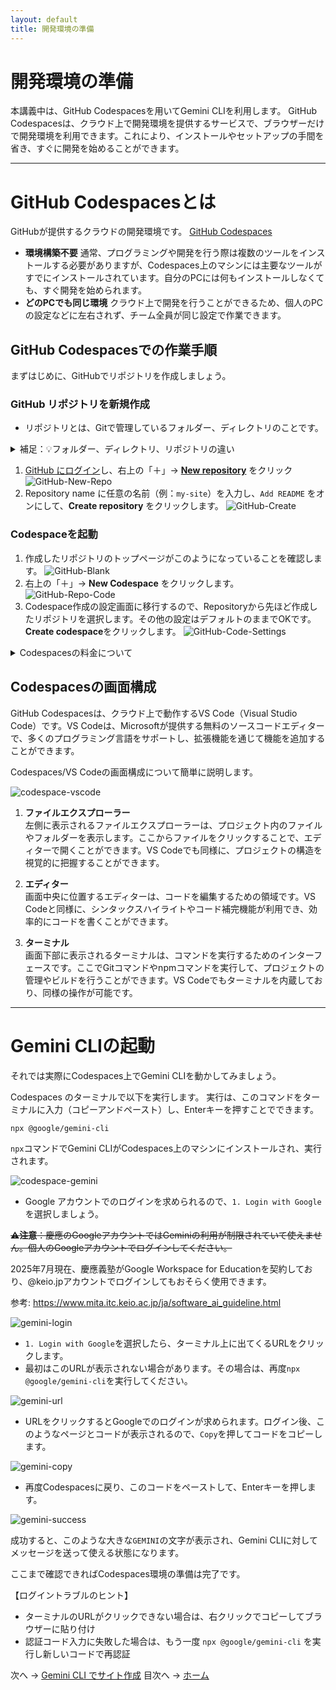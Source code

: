 ```yaml
---
layout: default
title: 開発環境の準備
---
```


# 開発環境の準備

本講義中は、GitHub Codespacesを用いてGemini CLIを利用します。
GitHub Codespacesは、クラウド上で開発環境を提供するサービスで、ブラウザーだけで開発環境を利用できます。これにより、インストールやセットアップの手間を省き、すぐに開発を始めることができます。

---

# GitHub Codespacesとは

GitHubが提供するクラウドの開発環境です。
[GitHub Codespaces](https://github.co.jp/features/codespaces)

* **環境構築不要**
  通常、プログラミングや開発を行う際は複数のツールをインストールする必要がありますが、Codespaces上のマシンには主要なツールがすでにインストールされています。自分のPCには何もインストールしなくても、すぐ開発を始められます。
* **どのPCでも同じ環境**
  クラウド上で開発を行うことができるため、個人のPCの設定などに左右されず、チーム全員が同じ設定で作業できます。

## GitHub Codespacesでの作業手順

まずはじめに、GitHubでリポジトリを作成しましょう。

### GitHub リポジトリを新規作成

- リポジトリとは、Gitで管理しているフォルダー、ディレクトリのことです。

<details markdown="1">
<summary>補足：💡フォルダー、ディレクトリ、リポジトリの違い</summary>

### **フォルダー**

* パソコンの中でファイルを入れる「入れ物」
* 物理的なディレクトリ構造の見た目のこと

---

### **ディレクトリ**

* フォルダーとほぼ同じ意味ですが、**コンピューター用語寄り**
* ターミナルやコマンドラインで「今いる場所」を指すときに「ディレクトリ」と言う
* 例：`cd my-site` は「my-site」というディレクトリに移動するという意味です。

---

### **リポジトリ（Repository）**

* Gitで管理されているフォルダー（＋その中の履歴データ）
* 普通のフォルダーとの違いは「中に `.git` という隠しフォルダーがあり、過去の履歴や設定が入っている」こと
* GitHubにアップすると、そのままインターネット上のリポジトリにもなります。

</details>

1. [GitHub にログイン](https://github.com/login)し、右上の「＋」→ [**New repository**](https://github.com/new) をクリック  
 ![GitHub-New-Repo](./images/github-new-repo.png)
2. Repository name に任意の名前（例：`my-site`）を入力し、`Add README` をオンにして、**Create repository** をクリックします。
![GitHub-Create](./images/github-create-readme.png)

### Codespaceを起動
1. 作成したリポジトリのトップページがこのようになっていることを確認します。
![GitHub-Blank](./images/github-start.png)
2. 右上の「＋」→ **New Codespace** をクリックします。
![GitHub-Repo-Code](./images/github-repo-code.png)
3. Codespace作成の設定画面に移行するので、Repositoryから先ほど作成したリポジトリを選択します。その他の設定はデフォルトのままでOKです。**Create codespace**をクリックします。
![GitHub-Code-Settings](./images/github-code-settings.png)

<details markdown="1">
<summary>
Codespacesの料金について
</summary>

Codespacesは毎月一定量まで無料で使用することができます。
個人用のGitHubアカウントには、月あたり15GBのストレージと、120コア時間の使用時間が付与されます。
コア時間は使用するマシンのスペックによって消費量が異なります。
2コアマシンを1時間使うと2コア時間を消費し、8コアマシンを1時間使うと8コア時間という計算です。詳しくは[GitHub Codespacesの料金について](https://docs.github.com/ja/billing/concepts/product-billing/github-codespaces)をご確認ください。
</details>

## Codespacesの画面構成

GitHub Codespacesは、クラウド上で動作するVS Code（Visual Studio Code）です。VS Codeは、Microsoftが提供する無料のソースコードエディターで、多くのプログラミング言語をサポートし、拡張機能を通じて機能を追加することができます。

Codespaces/VS Codeの画面構成について簡単に説明します。

![codespace-vscode](./images/codespace-vscode.png)

1. **ファイルエクスプローラー**  
   左側に表示されるファイルエクスプローラーは、プロジェクト内のファイルやフォルダーを表示します。ここからファイルをクリックすることで、エディターで開くことができます。VS Codeでも同様に、プロジェクトの構造を視覚的に把握することができます。

2. **エディター**  
   画面中央に位置するエディターは、コードを編集するための領域です。VS Codeと同様に、シンタックスハイライトやコード補完機能が利用でき、効率的にコードを書くことができます。

3. **ターミナル**  
   画面下部に表示されるターミナルは、コマンドを実行するためのインターフェースです。ここでGitコマンドやnpmコマンドを実行して、プロジェクトの管理やビルドを行うことができます。VS Codeでもターミナルを内蔵しており、同様の操作が可能です。

---

# Gemini CLIの起動
それでは実際にCodespaces上でGemini CLIを動かしてみましょう。

Codespaces のターミナルで以下を実行します。
実行は、このコマンドをターミナルに入力（コピーアンドペースト）し、Enterキーを押すことでできます。

```bash
npx @google/gemini-cli
```

`npx`コマンドでGemini CLIがCodespaces上のマシンにインストールされ、実行されます。

![codespace-gemini](./images/codespace-gemini.png)

- Google アカウントでのログインを求められるので、`1. Login with Google`を選択しましょう。

~~**⚠️注意**：慶應のGoogleアカウントではGeminiの利用が制限されていて使えません。個人のGoogleアカウントでログインしてください。~~

2025年7月現在、慶應義塾がGoogle Workspace for Educationを契約しており、@keio.jpアカウントでログインしてもおそらく使用できます。

参考: https://www.mita.itc.keio.ac.jp/ja/software_ai_guideline.html

![gemini-login](./images/gemini-login.png)

- `1. Login with Google`を選択したら、ターミナル上に出てくるURLをクリックします。
- 最初はこのURLが表示されない場合があります。その場合は、再度`npx @google/gemini-cli`を実行してください。

![gemini-url](./images/gemini-url.png)

- URLをクリックするとGoogleでのログインが求められます。ログイン後、このようなページとコードが表示されるので、`Copy`を押してコードをコピーします。

![gemini-copy](./images/gemini-code.png)

- 再度Codespacesに戻り、このコードをペーストして、Enterキーを押します。

![gemini-success](./images/gemini-success.png)

成功すると、このような大きな`GEMINI`の文字が表示され、Gemini CLIに対してメッセージを送って使える状態になります。

ここまで確認できればCodespaces環境の準備は完了です。

【ログイントラブルのヒント】
- ターミナルのURLがクリックできない場合は、右クリックでコピーしてブラウザーに貼り付け
- 認証コード入力に失敗した場合は、もう一度 `npx @google/gemini-cli` を実行し新しいコードで再認証

次へ → [Gemini CLI でサイト作成](./03-build-with-gemini.md)
目次へ → [ホーム](./index.md)
